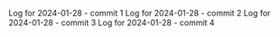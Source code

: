 Log for 2024-01-28 - commit 1
Log for 2024-01-28 - commit 2
Log for 2024-01-28 - commit 3
Log for 2024-01-28 - commit 4
